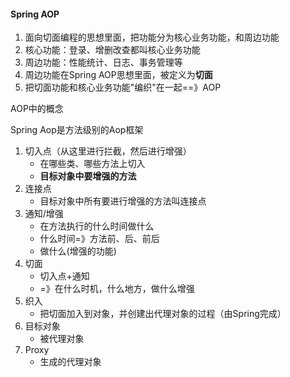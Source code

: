 #### Spring AOP

1. 面向切面编程的思想里面，把功能分为核心业务功能，和周边功能
2. 核心功能：登录、增删改查都叫核心业务功能
3. 周边功能：性能统计、日志、事务管理等
4. 周边功能在Spring AOP思想里面，被定义为**切面**
5. 把切面功能和核心业务功能"编织"在一起==》AOP

AOP中的概念

Spring Aop是方法级别的Aop框架

1. 切入点（从这里进行拦截，然后进行增强）
   - 在哪些类、哪些方法上切入
   - **目标对象中要增强的方法**
2. 连接点
   - 目标对象中所有要进行增强的方法叫连接点
3. 通知/增强
   - 在方法执行的什么时间做什么
   - 什么时间=》方法前、后、前后
   - 做什么(增强的功能)
4. 切面
   - 切入点+通知
   - =》在什么时机，什么地方，做什么增强
5. 织入
   - 把切面加入到对象，并创建出代理对象的过程（由Spring完成）
6. 目标对象
   - 被代理对象
7. Proxy
   - 生成的代理对象



